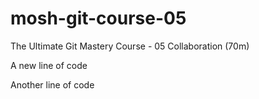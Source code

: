 # mosh-git-course-05
The Ultimate Git Mastery Course - 05 Collaboration (70m)

A new line of code

Another line of code
